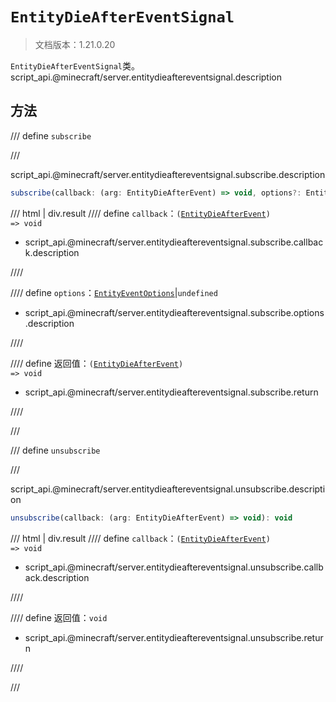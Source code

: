 # `EntityDieAfterEventSignal`

> 文档版本：1.21.0.20

`EntityDieAfterEventSignal`类。script_api.@minecraft/server.entitydieaftereventsignal.description

## 方法

/// define
`subscribe`


///

script_api.@minecraft/server.entitydieaftereventsignal.subscribe.description

```js
subscribe(callback: (arg: EntityDieAfterEvent) => void, options?: EntityEventOptions): (arg: EntityDieAfterEvent) => void
```

/// html | div.result
//// define
`callback`：<code>(<a href="../entitydieafterevent/">EntityDieAfterEvent</a>) =&gt; void</code>

- script_api.@minecraft/server.entitydieaftereventsignal.subscribe.callback.description


////

//// define
`options`：[`EntityEventOptions`](./entityeventoptions.md)|`undefined`

- script_api.@minecraft/server.entitydieaftereventsignal.subscribe.options.description


////

//// define
返回值：<code>(<a href="../entitydieafterevent/">EntityDieAfterEvent</a>) =&gt; void</code>

- script_api.@minecraft/server.entitydieaftereventsignal.subscribe.return


////

///


/// define
`unsubscribe`


///

script_api.@minecraft/server.entitydieaftereventsignal.unsubscribe.description

```js
unsubscribe(callback: (arg: EntityDieAfterEvent) => void): void
```

/// html | div.result
//// define
`callback`：<code>(<a href="../entitydieafterevent/">EntityDieAfterEvent</a>) =&gt; void</code>

- script_api.@minecraft/server.entitydieaftereventsignal.unsubscribe.callback.description


////

//// define
返回值：`void`

- script_api.@minecraft/server.entitydieaftereventsignal.unsubscribe.return


////

///

